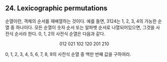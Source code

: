 ## 24. Lexicographic permutations

순열이란, 객체의 순서를 재배열하는 것이다. 예를 들면, 3124는 1, 2, 3, 4의 가능한 순열 중 하나이다. 모든 순열이 숫자 순서 또는 알파벳 순서로 나열되어있으면, 그것을 사전식 순서라 한다. 0, 1, 2의 사전식 순열은 다음과 같다.

<p align="center">
  012   021   102   120   201   210
</p>

0, 1, 2, 3, 4, 5, 6, 7, 8, 9의 사전식 순열 중 백만 번째 값을 구하여라.
